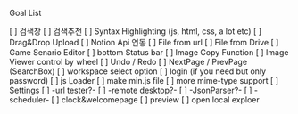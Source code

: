 Goal List

[ ] 검색창
[ ] 검색추천
[ ] Syntax Highlighting (js, html, css, a lot etc)
[ ] Drag&Drop Upload
[ ] Notion Api 연동
[ ] File from url
[ ] File from Drive
[ ] Game Senario Editor
[ ] bottom Status bar
[ ] Image Copy Function
[ ] Image Viewer control by wheel
[ ] Undo / Redo
[ ] NextPage / PrevPage (SearchBox)
[ ] workspace select option
[ ] login (if you need but only password)
[ ] js Loader
[ ] make min.js file
[ ] more mime-type support
[ ] Settings
[ ] -url tester?-
[ ] -remote desktop?-
[ ] -JsonParser?-
[ ] -scheduler-
[ ] clock&welcomepage
[ ] preview
[ ] open local exploer